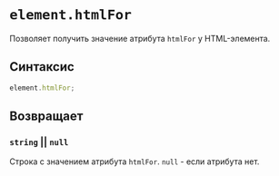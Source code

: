 # `element.htmlFor`

Позволяет получить значение атрибута `htmlFor` у HTML-элемента.

## Синтаксис

```js
element.htmlFor;
```

## Возвращает

### `string` || `null`

Строка с значением атрибута `htmlFor`. `null` - если атрибута нет.
